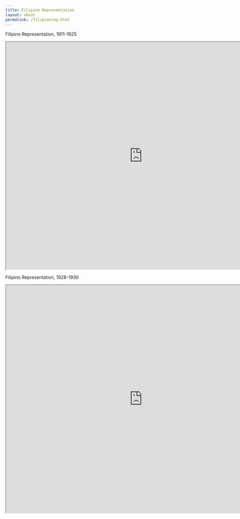 ```yaml
---
title: Filipino Representation
layout: about
permalink: /filipinorep.html
---
```


Filipino Representation, 1911-1925

<iframe style='width: 850px; height: 709px;' src='https://voyant-tools.org/tool/Bubbles/?stopList=keywords-b50ca16b94b80d175a44037252a294ab&speed=20&corpus=5e7d49b5e3d2cafb762dacb97f615723'></iframe>

Filipino Representation, 1928-1930

<iframe style='width: 850px; height: 710px;' src='https://voyant-tools.org/tool/Bubbles/?stopList=keywords-5e6ab952f991202be40eac80487a3b53&speed=20&corpus=c1b43e87042598e68a257a4c0f741d51'></iframe>
